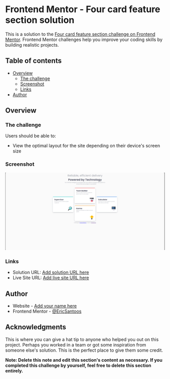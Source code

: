 # Frontend Mentor - Four card feature section solution

This is a solution to the [Four card feature section challenge on Frontend Mentor](https://www.frontendmentor.io/challenges/four-card-feature-section-weK1eFYK). Frontend Mentor challenges help you improve your coding skills by building realistic projects.

## Table of contents

- [Overview](#overview)
  - [The challenge](#the-challenge)
  - [Screenshot](#screenshot)
  - [Links](#links)
- [Author](#author)

## Overview

### The challenge

Users should be able to:

- View the optimal layout for the site depending on their device's screen size

### Screenshot

![](./assets/images/Screenshot_1%20desktop.png)

### Links

- Solution URL: [Add solution URL here](https://github.com/EricSantoos/Four-Card-Feature-Section)
- Live Site URL: [Add live site URL here](https://four-card-feature-section-eric-santos.netlify.app)

## Author

- Website - [Add your name here](https://github.com/EricSantoos)
- Frontend Mentor - [@EricSantoos](https://www.frontendmentor.io/profile/EricSantoos)

## Acknowledgments

This is where you can give a hat tip to anyone who helped you out on this project. Perhaps you worked in a team or got some inspiration from someone else's solution. This is the perfect place to give them some credit.

**Note: Delete this note and edit this section's content as necessary. If you completed this challenge by yourself, feel free to delete this section entirely.**
